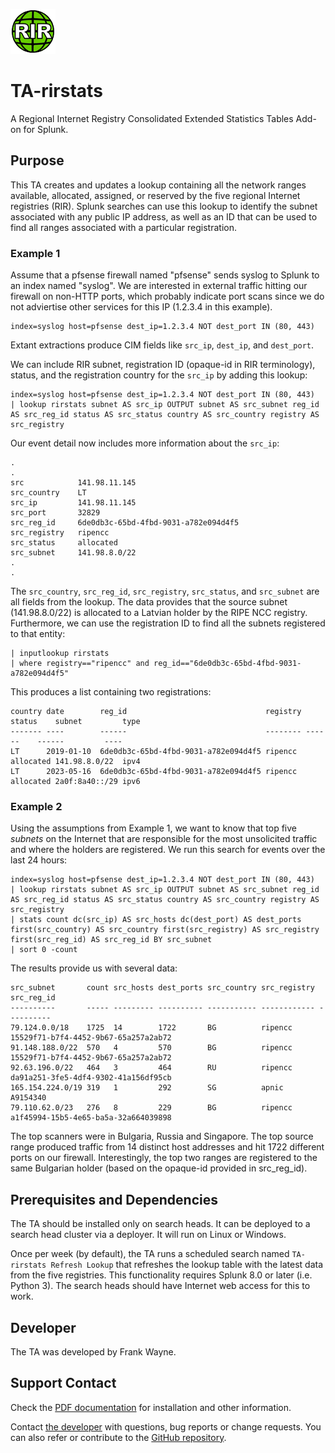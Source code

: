 ![icon](static/appIcon_2x.png)

# TA-rirstats

A Regional Internet Registry Consolidated Extended Statistics Tables Add-on for Splunk.

## Purpose

This TA creates and updates a lookup containing all the network ranges
available, allocated, assigned, or reserved by the five regional
Internet registries (RIR). Splunk searches can use this lookup to identify the
subnet associated with any public IP address, as well as an ID that can be used
to find all ranges associated with a particular registration.

### Example 1

Assume that a pfsense firewall named "pfsense" sends syslog to Splunk to an 
index named "syslog". We are interested in external traffic hitting our
firewall on non-HTTP ports, which probably indicate port scans since we do not
adviertise other services for this IP (1.2.3.4 in this example).

```
index=syslog host=pfsense dest_ip=1.2.3.4 NOT dest_port IN (80, 443)
```

Extant extractions produce CIM fields like `src_ip`, `dest_ip`, and
`dest_port`.

We can include RIR subnet, registration ID (opaque-id in RIR terminology),
status, and the registration country for the `src_ip` by adding this lookup:

    index=syslog host=pfsense dest_ip=1.2.3.4 NOT dest_port IN (80, 443)
    | lookup rirstats subnet AS src_ip OUTPUT subnet AS src_subnet reg_id AS src_reg_id status AS src_status country AS src_country registry AS src_registry

Our event detail now includes more information about the `src_ip`:

```
.
.
src            141.98.11.145
src_country    LT
src_ip         141.98.11.145	
src_port       32829	
src_reg_id     6de0db3c-65bd-4fbd-9031-a782e094d4f5	
src_registry   ripencc	
src_status     allocated	
src_subnet     141.98.8.0/22
.
.
```

The `src_country`, `src_reg_id`, `src_registry`, `src_status`, and `src_subnet`
are all fields from the lookup. The data provides that the source subnet
(141.98.8.0/22) is allocated to a Latvian holder by the RIPE NCC registry.
Furthermore, we can use the registration ID to find all the subnets registered
to that entity:

```
| inputlookup rirstats
| where registry=="ripencc" and reg_id=="6de0db3c-65bd-4fbd-9031-a782e094d4f5"
```

This produces a list containing two registrations:

```
country date        reg_id                               registry status    subnet         type
------- ----        ------                               -------- ------    ------         ----
LT      2019-01-10  6de0db3c-65bd-4fbd-9031-a782e094d4f5 ripencc  allocated 141.98.8.0/22  ipv4
LT      2023-05-16  6de0db3c-65bd-4fbd-9031-a782e094d4f5 ripencc  allocated 2a0f:8a40::/29 ipv6
```

### Example 2

Using the assumptions from Example 1, we want to know that top five *subnets*
on the Internet that are responsible for the most unsolicited traffic and where
the holders are registered. We run this search for events over the last 24
hours:

```
index=syslog host=pfsense dest_ip=1.2.3.4 NOT dest_port IN (80, 443)
| lookup rirstats subnet AS src_ip OUTPUT subnet AS src_subnet reg_id AS src_reg_id status AS src_status country AS src_country registry AS src_registry
| stats count dc(src_ip) AS src_hosts dc(dest_port) AS dest_ports first(src_country) AS src_country first(src_registry) AS src_registry first(src_reg_id) AS src_reg_id BY src_subnet
| sort 0 -count
```

The results provide us with several data:

```
src_subnet       count src_hosts dest_ports src_country src_registry src_reg_id
----------       ----- --------- ---------- ----------- ------------ ----------
79.124.0.0/18    1725  14        1722       BG          ripencc      15529f71-b7f4-4452-9b67-65a257a2ab72
91.148.188.0/22  570   4         570        BG          ripencc      15529f71-b7f4-4452-9b67-65a257a2ab72
92.63.196.0/22   464   3         464        RU          ripencc      da91a251-3fe5-4df4-9302-41a156df95cb
165.154.224.0/19 319   1         292        SG          apnic        A9154340
79.110.62.0/23   276   8         229        BG          ripencc      a1f45994-15b5-4e65-ba5a-32a664039898
```

The top scanners were in Bulgaria, Russia and Singapore. The top source range
produced traffic from 14 distinct host addresses and hit 1722 different ports
on our firewall. Interestingly, the top two ranges are registered to the same
Bulgarian holder (based on the opaque-id provided in src_reg_id).

## Prerequisites and Dependencies

The TA should be installed only on search heads. It can be deployed to a search
head cluster via a deployer. It will run on Linux or Windows.

Once per week (by default), the TA runs a scheduled search named `TA-rirstats
Refresh Lookup` that refreshes the lookup table with the latest data from the
five registries. This functionality requires Splunk 8.0 or later (i.e. Python
3). The search heads should have Internet web access for this to work.

## Developer

The TA was developed by Frank Wayne.

## Support Contact

Check the [PDF documentation](https://github.com/thatfrankwayne/TA-rirstats/blob/main/readme/TA-rirstats-3.pdf)
for installation and other information.

Contact [the developer](mailto:frank.wayne@northwestern.edu?subject=TA-rirstats)
with questions, bug reports or change requests. You can also refer or
contribute to the [GitHub repository](https://github.com/thatfrankwayne/TA-rirstats).
